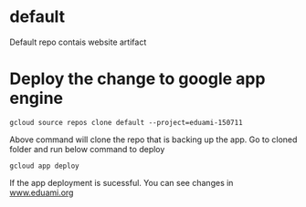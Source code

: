 # default
Default repo contais website artifact
# Deploy the change to google app engine
    gcloud source repos clone default --project=eduami-150711
Above command will clone the repo that is backing up the app.
Go to cloned folder and run below command to deploy

    gcloud app deploy
If the app deployment is sucessful. You can see changes in www.eduami.org

